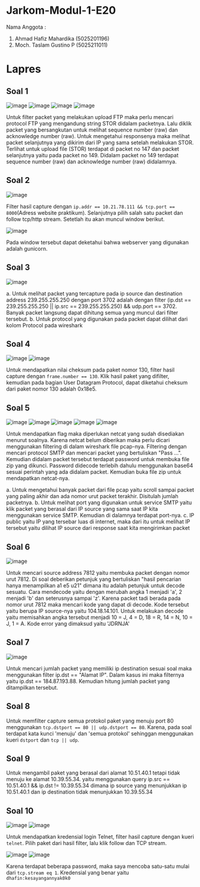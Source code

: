 # Jarkom-Modul-1-E20
Nama Anggota :
1. Ahmad Hafiz Mahardika   (5025201196)
2. Moch. Taslam Gustino P  (5025211011)

# Lapres

## Soal 1
![image](https://github.com/gustino7/Jarkom-Modul-1-E20/assets/93267604/2aaa00d3-82a2-4d7c-ac64-01af1f7e0a39)
![image](https://github.com/gustino7/Jarkom-Modul-1-E20/assets/93267604/6a70e588-a0c9-4c7b-a192-f53e6779cc42)
![image](https://github.com/gustino7/Jarkom-Modul-1-E20/assets/93267604/ede8feaf-67d6-4d08-9f48-6382569ba6aa)
![image](https://github.com/gustino7/Jarkom-Modul-1-E20/assets/93267604/b8db161d-fd19-4f10-a1d1-f28666dd7a51)

Untuk filter packet yang melakukan upload FTP maka perlu mencari protocol FTP yang mengandung string STOR didalam packetnya. Lalu diklik packet yang bersangkutan untuk melihat sequence number (raw) dan acknowledge number (raw). Untuk mengetahui responsenya maka melihat packet selanjutnya yang dikirim dari IP yang sama setelah melakukan STOR. Terlihat untuk upload file (STOR) terdapat di packet no 147 dan packet selanjutnya yaitu pada packet no 149. Didalam packet no 149 terdapat sequence number (raw) dan acknowledge number (raw) didalamnya.

## Soal 2
![image](https://github.com/gustino7/Jarkom-Modul-1-E20/assets/95972129/c868791b-2792-40d6-8636-a61b74362cbd)

Filter hasil capture dengan `ip.addr == 10.21.78.111 && tcp.port == 8000`(Adress website praktikum). Selanjutnya pilih salah satu packet dan follow tcp/http stream. Setetlah itu akan muncul window berikut.

![image](https://github.com/gustino7/Jarkom-Modul-1-E20/assets/95972129/33ebb1a6-35e0-4054-a847-699e73053b70)

Pada window tersebut dapat deketahui bahwa webserver yang digunakan adalah gunicorn.

## Soal 3
![image](https://github.com/gustino7/Jarkom-Modul-1-E20/assets/93267604/f0249de0-d078-4073-93aa-890b6c449cc7)

a. Untuk melihat packet yang tercapture pada ip source dan destination address 239.255.255.250 dengan port 3702 adalah dengan filter (ip.dst == 239.255.255.250 || ip.src == 239.255.255.250) && udp.port == 3702. Banyak packet langsung dapat dihitung semua yang muncul dari filter tersebut.
b. Untuk protocol yang digunakan pada packet dapat dilihat dari kolom Protocol pada wireshark

## Soal 4
![image](https://github.com/gustino7/Jarkom-Modul-1-E20/assets/95972129/be3fcb88-ebba-44d6-962f-f4ba98cb858b)
![image](https://github.com/gustino7/Jarkom-Modul-1-E20/assets/95972129/293e4bd3-283b-4190-8eef-4e5f9d7173f2)

Untuk mendapatkan nilai cheksum pada paket nomor 130, filter hasil capture dengan `frame.number == 130`. Klik hasil paket yang difilter, kemudian pada bagian User Datagram Protocol, dapat diketahui cheksum dari paket nomor 130 adalah 0x18e5.

## Soal 5
![image](https://github.com/gustino7/Jarkom-Modul-1-E20/assets/93267604/608d09bb-c539-4b8b-b255-376f96778200)
![image](https://github.com/gustino7/Jarkom-Modul-1-E20/assets/93267604/7b3c955d-1dac-4885-a2c9-e593bef4283d)
![image](https://github.com/gustino7/Jarkom-Modul-1-E20/assets/93267604/369b1a6b-6848-4237-9cd5-c13b77f85f92)
![image](https://github.com/gustino7/Jarkom-Modul-1-E20/assets/93267604/71e52835-a4d0-4d33-a228-f51a8eb13fc4)
![image](https://github.com/gustino7/Jarkom-Modul-1-E20/assets/93267604/2f15bfe3-62f0-472c-947d-3666d71c3e00)

Untuk mendapatkan flag maka diperlukan netcat yang sudah disediakan menurut soalnya. Karena netcat belum diberikan maka perlu dicari menggunakan filtering di dalam wireshark file pcap-nya. Filtering dengan mencari protocol SMTP dan mencari packet yang bertuliskan "Pass ...". Kemudian didalam packet tersebut terdapat password untuk membuka file zip yang dikunci. Password didecode terlebih dahulu menggunakan base64 sesuai perintah yang ada didalam packet. Kemudian buka file zip untuk mendapatkan netcat-nya.

a. Untuk mengetahui banyak packet dari file pcap yaitu scroll sampai packet yang paling akhir dan ada nomor urut packet terakhir. Disitulah jumlah packetnya.
b. Untuk melihat port yang digunakan untuk service SMTP yaitu klik packet yang berasal dari IP source yang sama saat IP kita menggunakan service SMTP. Kemudian di dalamnya terdapat port-nya.
c. IP public yaitu IP yang tersebar luas di internet, maka dari itu untuk melihat IP tersebut yaitu dilihat IP source dari response saat kita mengirimkan packet

## Soal 6
![image](https://github.com/gustino7/Jarkom-Modul-1-E20/assets/93267604/da8d1c0c-1123-4923-8f6f-490c2a16e42b)

Untuk mencari source address 7812 yaitu membuka packet dengan nomor urut 7812. Di soal deberikan petunjuk yang bertuliskan "hasil pencarian hanya menampilkan a1 e5 u21" dimana itu adalah petunjuk untuk decode sesuatu. Cara mendecode yaitu dengan merubah angka 1 menjadi 'a', 2 menjadi 'b' dan seterusnya sampai 'z'. Karena packet tadi berada pada nomor urut 7812 maka mencari kode yang dapat di decode. Kode tersebut yaitu berupa IP source-nya yaitu 104.18.14.101. Untuk melakukan decode yaitu memisahkan angka tersebut menjadi 10 = J, 4 = D, 18 = R, 14 = N, 10 = J, 1 = A. Kode error yang dimaksud yaitu 'JDRNJA'

## Soal 7
![image](https://github.com/gustino7/Jarkom-Modul-1-E20/assets/93267604/d33e8a8f-805c-449a-bba2-285f61b91efe)

Untuk mencari jumlah packet yang memiliki ip destination sesuai soal maka menggunakan filter ip.dst == "Alamat IP". Dalam kasus ini maka filternya yaitu ip.dst == 184.87.193.88. Kemudian hitung jumlah packet yang ditampilkan tersebut.

## Soal 8
Untuk memfilter capture semua protokol paket yang menuju port 80 menggunakan `tcp.dstport == 80 || udp.dstport == 80`. Karena, pada soal terdapat kata kunci 'menuju' dan 'semua protokol' sehinggan menggunakan kueri `dstport` dan `tcp || udp`.

## Soal 9
Untuk mengambil paket yang berasal dari alamat 10.51.40.1 tetapi tidak menuju ke alamat 10.39.55.34. yaitu menggunakan query ip.src == 10.51.40.1 && ip.dst != 10.39.55.34 dimana ip source yang menunjukkan ip 10.51.40.1 dan ip destination tidak menunjukkan 10.39.55.34

## Soal 10
![image](https://github.com/gustino7/Jarkom-Modul-1-E20/assets/95972129/bf1ac602-9500-4613-ac00-ccc46b50db4b)
![image](https://github.com/gustino7/Jarkom-Modul-1-E20/assets/95972129/e5ae9fde-8903-430a-addd-c801abd46315)

Untuk mendapatkan kredensial login Telnet, filter hasil capture dengan kueri `telnet`. Pilih paket dari hasil filter, lalu klik follow dan TCP stream.

![image](https://github.com/gustino7/Jarkom-Modul-1-E20/assets/95972129/06be4039-b70e-494f-8805-b79278937b7d)
![image](https://github.com/gustino7/Jarkom-Modul-1-E20/assets/95972129/49084050-583b-49b0-9260-f19202707f56)


Karena terdapat beberapa password, maka saya mencoba satu-satu mulai dari `tcp.stream eq 1`. Kredensial yang benar yaitu `dhafin:kesayangannyak0k0`
